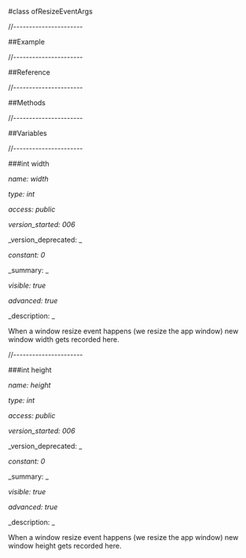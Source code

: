 #class ofResizeEventArgs

//----------------------

##Example



//----------------------

##Reference



//----------------------

##Methods



//----------------------

##Variables



//----------------------

###int width

_name: width_

_type: int_

_access: public_

_version_started: 006_

_version_deprecated: _

_constant: 0_

_summary: _

_visible: true_

_advanced: true_



_description: _

When a window resize event happens (we resize the app window) new window width gets recorded here.













//----------------------

###int height

_name: height_

_type: int_

_access: public_

_version_started: 006_

_version_deprecated: _

_constant: 0_

_summary: _

_visible: true_

_advanced: true_



_description: _

When a window resize event happens (we resize the app window) new window height gets recorded here.













